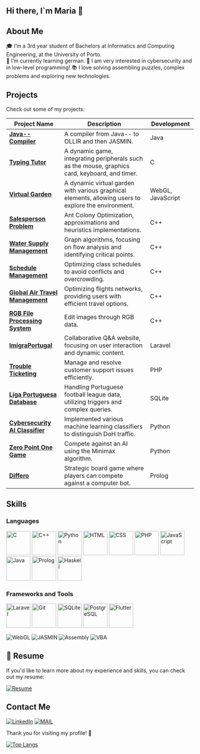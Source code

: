 ## Hi there, I`m Maria 👋

## About Me

🎓 I’m a 3rd year student of Bachelors at Informatics and Computing Engineering, at the University of Porto.  
🌱 I’m currently learning german.
🎯 I am very interested in cybersecurity and in low-level programming!
📚 I love solving assembling puzzles, complex problems and exploring new technologies.


## Projects

Check out some of my projects:

| Project Name | Description | Development |
|--------------|-------------|-------------|
| **[Java-- Compiler](https://github.com/mariaarabelo/javamm-compiler)** | A compiler from Java-- to OLLIR and then JASMIN. | Java |
| **[Typing Tutor](https://github.com/mariaarabelo/typing-tutor)** | A dynamic game, integrating peripherals such as the mouse, graphics card, keyboard, and timer. | C |
| **[Virtual Garden](https://github.com/mariaarabelo/computer-graphics)** | A dynamic virtual garden with various graphical elements, allowing users to explore the environment. | WebGL, JavaScript |
| **[Salesperson Problem](https://github.com/salesperson)** | Ant Colony Optimization, approximations and heuristics implementations. | C++ |
| **[Water Supply Management](https://github.com/watersupply)** | Graph algorithms, focusing on flow analysis and identifying critical points. | C++ |
| **[Schedule Management](https://github.com/mariaarabelo/AED-project)** | Optimizing class schedules to avoid conflicts and overcrowding. | C++ |
| **[Global Air Travel Management](https://github.com/mariaarabelo/flights)** | Optimizing flights networks, providing users with efficient travel options. | C++ |
| **[RGB File Processing System](https://github.com/mariaarabelo/RGB)** | Edit images through RGB data. | C++ |
| **[ImigraPortugal](https://github.com/imigra-portugal)** | Collaborative Q&A website, focusing on user interaction and dynamic content. | Laravel |
| **[Trouble Ticketing](https://github.com/mariaarabelo/trouble-ticketing)** | Manage and resolve customer support issues efficiently. | PHP |
| **[Liga Portuguesa Database](https://github.com/mariaarabelo/database)** | Handling Portuguese football league data, utilizing triggers and complex queries. | SQLite |
| **[Cybersecurity AI Classifier](https://github.com/mariaarabelo/cyber-security)** | Implemented various machine learning classifiers to distinguish DoH traffic. | Python |
| **[Zero Point One Game](https://github.com/mariaarabelo/zero-point-one)** | Compete against an AI using the Minimax algorithm. | Python |
| **[Differo](https://github.com/mariaarabelo/differo)** | Strategic board game where players can compete against a computer bot. | Prolog |

## Skills

### Languages
<p align="left">
  <img src="https://cdn.jsdelivr.net/gh/devicons/devicon/icons/c/c-original.svg" alt="C" width="65" height="65"/>
  <img src="https://cdn.jsdelivr.net/gh/devicons/devicon/icons/cplusplus/cplusplus-original.svg" alt="C++" width="65" height="65"/>
  <img src="https://cdn.jsdelivr.net/gh/devicons/devicon/icons/python/python-original.svg" alt="Python" width="65" height="65"/>
  <img src="https://cdn.jsdelivr.net/gh/devicons/devicon/icons/html5/html5-original.svg" alt="HTML" width="65" height="65"/>
  <img src="https://cdn.jsdelivr.net/gh/devicons/devicon/icons/css3/css3-original.svg" alt="CSS" width="65" height="65"/>
  <img src="https://cdn.jsdelivr.net/gh/devicons/devicon/icons/php/php-original.svg" alt="PHP" width="65" height="65"/>
  <img src="https://cdn.jsdelivr.net/gh/devicons/devicon/icons/javascript/javascript-original.svg" alt="JavaScript" width="65" height="65"/>
  <img src="https://cdn.jsdelivr.net/gh/devicons/devicon/icons/java/java-original.svg" alt="Java" width="65" height="65"/>
  <img src="https://cdn.jsdelivr.net/gh/devicons/devicon@latest/icons/prolog/prolog-original.svg" alt="Prolog" width="65" height="65"/>
  <img src="https://cdn.jsdelivr.net/gh/devicons/devicon/icons/haskell/haskell-original.svg" alt="Haskell" width="65" height="65"/>
</p>

### Frameworks and Tools
<p align="left">
  <img src="https://cdn.jsdelivr.net/gh/devicons/devicon@latest/icons/laravel/laravel-original.svg" alt="Laravel" width="65" height="65"/>
  <img src="https://cdn.jsdelivr.net/gh/devicons/devicon/icons/git/git-original.svg" alt="Git" width="65" height="65"/>
  <img src="https://cdn.jsdelivr.net/gh/devicons/devicon/icons/sqlite/sqlite-original.svg" alt="SQLite" width="65" height="65"/>
  <img src="https://cdn.jsdelivr.net/gh/devicons/devicon/icons/postgresql/postgresql-original.svg" alt="PostgreSQL" width="65" height="65"/>
  <img src="https://cdn.jsdelivr.net/gh/devicons/devicon@latest/icons/flutter/flutter-original.svg" alt="Flutter" width="65" height="65"/>
</p>


![WebGL](https://img.shields.io/badge/-WebGL-990000?style=flat-square&logo=webgl&logoColor=white)
![JASMIN](https://img.shields.io/badge/-JASMIN-FFFFFF?style=flat-square&logoColor=black)
![Assembly](https://img.shields.io/badge/-Assembly-525252?style=flat-square&logo=markdown&logoColor=white)
![VBA](https://img.shields.io/badge/-VBA-217346?style=flat-square&logo=microsoft&logoColor=white)

## 💼 Resume
If you'd like to learn more about my experience and skills, you can check out my resume:

[![Resume](https://img.shields.io/badge/My_Resume-Click_Here-pink?style=for-the-badge&logo=adobeacrobatreader&logoColor=white)](./CV%20Maria%20Rabelo.pdf)

## Contact Me

[![LinkedIn](https://img.shields.io/badge/LinkedIn-0077B5?style=for-the-badge&logo=linkedin&logoColor=white)](https://www.linkedin.com/in/maria-rabelo/)
[![MAIL](https://img.shields.io/badge/Gmail-D14836?style=for-the-badge&logo=gmail&logoColor=white)](mailto:mariaesrabelo@gmail.com)

Thank you for visiting my profile! 🚀

[![Top Langs](https://github-readme-stats.vercel.app/api/top-langs/?username=mariaarabelo&layout=donut-vertical)](https://github.com/mariaarabelo)


<!--

- 🔭 I’m currently working on ...
-  ...
- 👯 I’m looking to collaborate on ...
- 🤔 I’m looking for help with ...
- 💬 Ask me about ...
- 📫 How to reach me: ...
- 😄 Pronouns: ...
- ⚡ Fun fact: ...
-->
